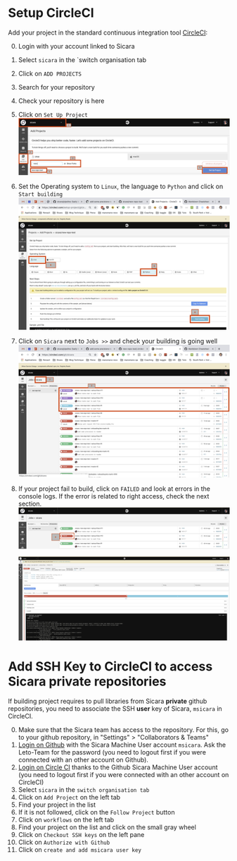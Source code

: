 # Setup CircleCI

Add your project in the standard continuous integration tool [CircleCI](https://circleci.com/):

 0. Login with your account linked to Sicara
 1. Select `sicara` in the `switch organisation tab
 2. Click on `ADD PROJECTS`
 3. Search for your repository
 4. Check your repository is here
 5. Click on `Set Up Project`
    ![Config circle ci](./img/circle-ci-config.png)
 6. Set the Operating system to `Linux`, the language to `Python` and click on `Start building`
    ![Building circle ci](./img/circle-ci-config-startup.png)
 7. Click on `Sicara` next to `Jobs >>` and check your building is going well
    ![Check build circle ci](./img/circle-ci-check-build.png)
 8. If your project fail to build, click on `FAILED` and look at errors in the console logs.
 If the error is related to right access, check the next section.
    ![Circle ci fail](./img/circle-ci-fail.png)

    ![Circle ci console logs](./img/circle-ci-console.png)
    

# Add SSH Key to CircleCI to access Sicara private repositories

If building project requires to pull libraries from Sicara **private** github repositories,
you need to associate the SSH **user** key of Sicara, `msicara` in CircleCI.

0. Make sure that the Sicara team has access to the repository.
For this, go to your github repository, in "Settings" > "Collaborators & Teams"
1. [Login on Github](https://github.com/login) with the Sicara Machine User account `msicara`. Ask the Leto-Team for the password (you need to logout first if you were connected with an other account on Github).
2. [Login on Circle CI](https://circleci.com/vcs-authorize/) thanks to the Github Sicara Machine User account (you need to logout first if you were connected with an other account on CircleCI)
3. Select `sicara` in the `switch organisation tab`
4. Click on `Add Project` on the left tab
5. Find your project in the list
6. If it is not followed, click on the `Follow Project` button
7. Click on `workflows` on the left tab
8. Find your project on the list and click on the small gray wheel
9. Click on `Checkout SSH keys` on the left pane
10. Click on `Authorize with Github`
11. Click on `create and add msicara user key`

